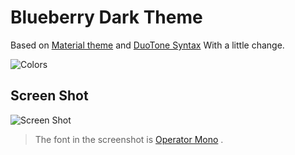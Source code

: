 # Blueberry Dark Theme
Based on [Material theme](https://marketplace.visualstudio.com/items?itemName=ms-vscode.Theme-MaterialKit) and [DuoTone Syntax](https://github.com/simurai/duotone-syntax) With a little change.

![Colors](https://raw.githubusercontent.com/peymanslh/vscode-blueberry-dark-theme/master/colors.jpg)

## Screen Shot
![Screen Shot](https://raw.githubusercontent.com/peymanslh/vscode-blueberry-dark-theme/master/screenshot.png)

> The font in the screenshot is [Operator Mono](https://www.typography.com/blog/introducing-operator) .